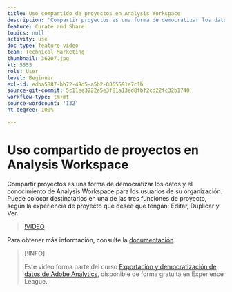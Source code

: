 ```yaml
---
title: Uso compartido de proyectos en Analysis Workspace
description: 'Compartir proyectos es una forma de democratizar los datos y el conocimiento de Analysis Workspace para los usuarios de su organización. Puede colocar destinatarios en una de las tres funciones de proyecto, según la experiencia de proyecto que desee que tengan: Editar, Duplicar y Ver.'
feature: Curate and Share
topics: null
activity: use
doc-type: feature video
team: Technical Marketing
thumbnail: 36207.jpg
kt: 5555
role: User
level: Beginner
exl-id: edba5887-bb72-49d5-a5b2-0065591e7c1b
source-git-commit: 5c11ee3222e5e3f81a13ed8fbf2cd22fc32b1740
workflow-type: tm+mt
source-wordcount: '132'
ht-degree: 100%

---
```


# Uso compartido de proyectos en Analysis Workspace

Compartir proyectos es una forma de democratizar los datos y el conocimiento de Analysis Workspace para los usuarios de su organización. Puede colocar destinatarios en una de las tres funciones de proyecto, según la experiencia de proyecto que desee que tengan: Editar, Duplicar y Ver.

>[!VIDEO](https://video.tv.adobe.com/v/36207/?quality=12&learn=on)

Para obtener más información, consulte la [documentación](https://experienceleague.adobe.com/docs/analytics/analyze/analysis-workspace/curate-share/share-projects.html?lang=es)

>[!INFO]
>
> Este vídeo forma parte del curso [Exportación y democratización de datos de Adobe Analytics](https://experienceleague.adobe.com/?recommended=Analytics-A-1-2022.1.democratizing&amp;lang=es), disponible de forma gratuita en Experience League.